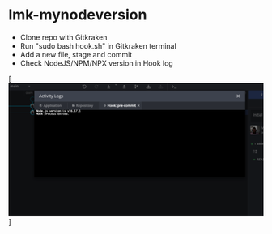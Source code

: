 # lmk-mynodeversion

- Clone repo with Gitkraken
- Run "sudo bash hook.sh" in Gitkraken terminal
- Add a new file, stage and commit
- Check NodeJS/NPM/NPX version in Hook log

[<img src="image.png">]
